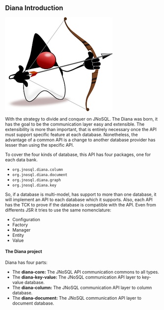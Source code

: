 ## Diana Introduction

![](../../images/duke-diana-min.png)

With the strategy to divide and conquer on JNoSQL. The Diana was born, it has the goal to be the communication layer easy and extensible. The extensibility is more than important, that is entirely necessary once the API must support specific feature at each database. Nonetheless, the advantage of a common API is a change to another database provider has lesser than using the specific API.

To cover the four kinds of database, this API has four packages, one for each data bank.

* `org.jnosql.diana.column`
* `org.jnosql.diana.document`
* `org.jnosql.diana.graph`
* `org.jnosql.diana.key`

So, if a database is multi-model, has support to more than one database, it will implement an API to each database which it supports. Also, each API has the TCK to prove if the database is compatible with the API. Even from differents JSR it tries to use the same nomenclature:

* Configuration
* Factory
* Manager
* Entity
* Value

#### The Diana project

Diana has four parts:

* The **diana-core:** The JNoSQL API communication commons to all types.
* The **diana-key-value:** The JNoSQL communication API layer to key-value database.
* The **diana-column:** The JNoSQL communication API layer to column database.
* The **diana-document:** The JNoSQL communication API layer to document database.
